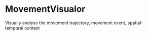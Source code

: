 # MovementVisualor
Visually analyse the movement trajectory, movement event, spatial-temporal context
